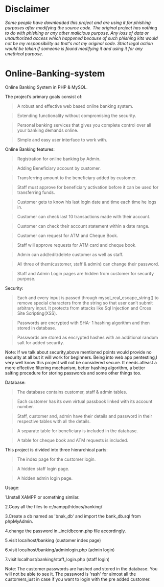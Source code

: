 # Disclaimer
<i> Some people have downloaded this project and are using it for phishing purposes after modifying the source code.
The original project has nothing to do with phishing or any other malicious purpose. Any loss of data or unauthorized access  which happened because of such phishing kits would not be my responsibility as that's not my original code. Strict legal action would be taken if someone is found modifying it and using it for any unethical purpose. </i>


# Online-Banking-system
Online Banking System in PHP & MySQL.         


The project’s primary goals consist of:

> A robust and effective web based online banking system.

>Extending functionality without compromising the security.

>Personal banking services that gives you complete control over all your banking demands online.

>Simple and easy user interface to work with.

Online Banking features:

>Registration for online banking by Admin.

>Adding Beneficiary account by customer.

>Transferring amount to the beneficiary added by customer.

>Staff must approve for beneficiary activation before it can be used for transferring funds.

>Customer gets to know his last login date and time each time he logs in.

>Customer can check last 10 transactions made with their account.

>Customer can check their account statement within a date range.

>Customer can request for ATM and Cheque Book.

>Staff will approve requests for ATM card and cheque book.

>Admin can add/edit/delete customer as well as staff.

>All three of them(customer, staff & admin) can change their password.

>Staff and Admin Login pages are hidden from customer for security purpose.

Security:

>Each and every input is passed through mysql_real_escape_string() to remove special characters from the string so that user can’t submit arbitrary input. It protects from attacks like Sql Injection and Cross Site Scripting(XSS).

>Passwords are encrypted with SHA- 1  hashing algorithm and then stored in database.

>Passwords are stored as encrypted hashes with an additional random salt for added security.

Note: If we talk about security,above mentioned points would provide no security at all but it will work for beginners. Being into web app pentesting,I very well know this project will not be considered secure. It needs atleast a more effective filtering mechanism, better hashing algorithm, a better salting procedure for storing passwords and some other things too.

Database:

>The database contains customer, staff & admin tables.

>Each customer has its own virtual passbook linked with its account number.

>Staff, customer and, admin have their details and password in their respective tables with all the details.

>A separate table for beneficiary is included in the database.

>A table for cheque book and ATM requests is included.


This project is divided into three hierarchical parts: 

>The index page for the customer login.

>A hidden staff login page.

>A hidden admin login page.

Usage:

1.Install XAMPP or something similar.

2.Copy all the files to c:/xampp/htdocs/banking/

3.Create a db named as 'bnak_db' and import the bank_db.sql from phpMyAdmin.

4.change the password in _inc/dbconn.php file accordingly.

5.visit localhost/banking (customer index page)

6.visit localhost/banking/adminlogin.php (admin login)

7.visit localhost/banking/staff_login.php (staff login)

Note: The customer passwords are hashed and stored in the database. You will not be able to see it.
The password is 'rash' for almost all the customers,just in case if you want to login with the pre added customer. 


